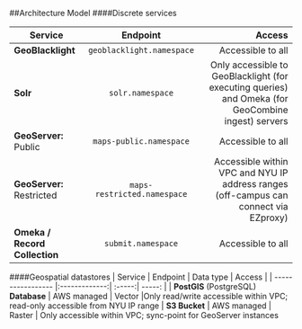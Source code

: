 ##Architecture Model
####Discrete services

| Service  | Endpoint  | Access  |
| ----------------- |:-------------:| -----:|
| **GeoBlacklight**| `geoblacklight.namespace`| Accessible to all|   
| **Solr**  |`solr.namespace`| Only accessible to GeoBlacklight (for executing queries) and Omeka (for GeoCombine ingest) servers
|**GeoServer:** Public| `maps-public.namespace` | Accessible to all |
| **GeoServer:** Restricted| `maps-restricted.namespace` | Accessible within VPC and NYU IP address ranges (off-campus can connect via EZproxy)|
| **Omeka / Record Collection**  | `submit.namespace`| Accessible to all

####Geospatial datastores
| Service  | Endpoint  | Data type | Access  |
| ----------------- |:-------------:| :-----:| -----: |
| **PostGIS** (PostgreSQL) **Database**  | AWS managed | Vector |Only read/write accessible within VPC; read-only accessible from NYU IP range
| **S3 Bucket**  | AWS managed | Raster | Only accessible within VPC; sync-point for GeoServer instances
